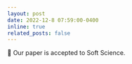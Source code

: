 ```yaml
---
layout: post
date: 2022-12-8 07:59:00-0400
inline: true
related_posts: false
---
```


:tada:
Our paper is accepted to Soft Science.
